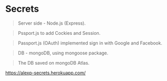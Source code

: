 # Secrets
> Server side - Node.js (Express).

> Pssport.js to add Cockies and Session.

> Passport.js (OAuth) implemented sign in with Google and Facebook.

> DB - mongoDB, using mongoose package.

> The DB saved on mongoDB Atlas.

https://alexp-secrets.herokuapp.com/
